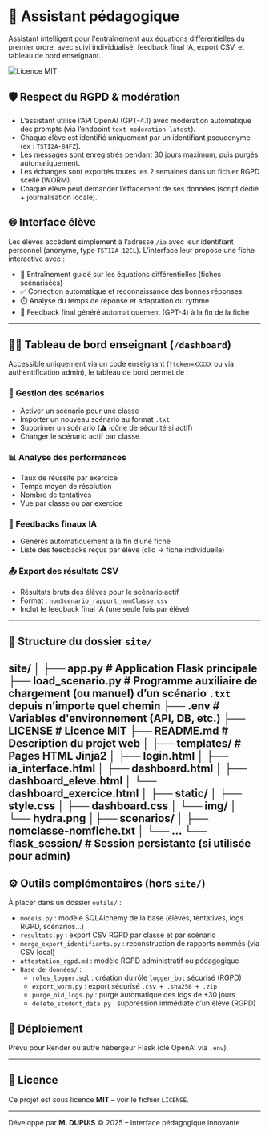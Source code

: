 # 🧠 Assistant pédagogique 

Assistant intelligent pour l'entraînement aux équations différentielles du premier ordre, avec suivi individualisé, feedback final IA, export CSV, et tableau de bord enseignant.

![Licence MIT](https://img.shields.io/badge/Licence-MIT-blue)


## 🛡️ Respect du RGPD & modération

- L’assistant utilise l’API OpenAI (GPT-4.1) avec modération automatique des prompts (via l’endpoint `text-moderation-latest`).
- Chaque élève est identifié uniquement par un identifiant pseudonyme (ex : `TSTI2A-84FZ`).
- Les messages sont enregistrés pendant 30 jours maximum, puis purgés automatiquement.
- Les échanges sont exportés toutes les 2 semaines dans un fichier RGPD scellé (WORM).
- Chaque élève peut demander l’effacement de ses données (script dédié + journalisation locale).


## 🌐 Interface élève

Les élèves accèdent simplement à l’adresse `/ia` avec leur identifiant personnel (anonyme, type `TSTI2A-12CL`). L’interface leur propose une fiche interactive avec :

- 📌 Entraînement guidé sur les équations différentielles (fiches scénarisées)
- ✅ Correction automatique et reconnaissance des bonnes réponses
- ⏱️ Analyse du temps de réponse et adaptation du rythme
- 📘 Feedback final généré automatiquement (GPT-4) à la fin de la fiche

---

## 🧑‍🏫 Tableau de bord enseignant (`/dashboard`)

Accessible uniquement via un code enseignant (`?token=XXXXX` ou via authentification admin), le tableau de bord permet de :

### 🔧 Gestion des scénarios

- Activer un scénario pour une classe
- Importer un nouveau scénario au format `.txt`
- Supprimer un scénario (⚠️ icône de sécurité si actif)
- Changer le scénario actif par classe

### 📊 Analyse des performances

- Taux de réussite par exercice
- Temps moyen de résolution
- Nombre de tentatives
- Vue par classe ou par exercice

### 📘 Feedbacks finaux IA

- Générés automatiquement à la fin d’une fiche
- Liste des feedbacks reçus par élève (clic → fiche individuelle)

### 📤 Export des résultats CSV

- Résultats bruts des élèves pour le scénario actif
- Format : `nomScenario_rapport_nomClasse.csv`
- Inclut le feedback final IA (une seule fois par élève)

---

## 📁 Structure du dossier `site/`

site/
│
├── app.py                # Application Flask principale  
├── load_scenario.py      # Programme auxiliaire de chargement (ou manuel) d’un scénario `.txt` depuis n’importe quel chemin
├── .env                  # Variables d'environnement (API, DB, etc.)
├── LICENSE               # Licence MIT
├── README.md             # Description du projet web
│
├── templates/            # Pages HTML Jinja2
│   ├── login.html
│   ├── ia_interface.html
│   ├── dashboard.html
│   ├── dashboard_eleve.html
│   └── dashboard_exercice.html
│
├── static/
│   ├── style.css
│   ├── dashboard.css
│   └── img/
│       └── hydra.png
│├── scenarios/
│   ├── nomclasse-nomfiche.txt
│   └── ...
└── flask_session/        # Session persistante (si utilisée pour admin)
---

## ⚙️ Outils complémentaires (hors `site/`)

À placer dans un dossier `outils/` :

- `models.py` : modèle SQLAlchemy de la base (élèves, tentatives, logs RGPD, scénarios…)
- `resultats.py` : export CSV RGPD par classe et par scénario
- `merge_export_identifiants.py` : reconstruction de rapports nommés (via CSV local)
- `attestation_rgpd.md` : modèle RGPD administratif ou pédagogique
- `Base de données/` :
  - `roles_logger.sql` : création du rôle `logger_bot` sécurisé (RGPD)
  - `export_worm.py` : export sécurisé `.csv + .sha256 + .zip`
  - `purge_old_logs.py` : purge automatique des logs de +30 jours
  - `delete_student_data.py` : suppression immédiate d’un élève (RGPD)




## 🚀 Déploiement

Prévu pour Render ou autre hébergeur Flask (clé OpenAI via `.env`).

---

## 📄 Licence

Ce projet est sous licence **MIT** – voir le fichier `LICENSE`.

---

Développé par **M. DUPUIS** © 2025 – Interface pédagogique innovante
